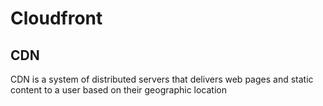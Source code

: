 # Cloudfront

## CDN

CDN is a system of distributed servers that delivers web pages and static content to a user based on their geographic location
